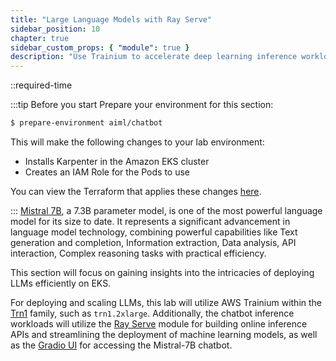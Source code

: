 ```yaml
---
title: "Large Language Models with Ray Serve"
sidebar_position: 10
chapter: true
sidebar_custom_props: { "module": true }
description: "Use Trainium to accelerate deep learning inference workloads on Amazon Elastic Kubernetes Service."
---
```


::required-time

:::tip Before you start
Prepare your environment for this section:

```bash timeout=300 wait=30
$ prepare-environment aiml/chatbot
```

This will make the following changes to your lab environment:

- Installs Karpenter in the Amazon EKS cluster
- Creates an IAM Role for the Pods to use

You can view the Terraform that applies these changes [here](https://github.com/VAR::MANIFESTS_OWNER/VAR::MANIFESTS_REPOSITORY/tree/VAR::MANIFESTS_REF/manifests/modules/aiml/chatbot/.workshop/terraform).

:::
[Mistral 7B](https://mistral.ai/en/news/announcing-mistral-7b), a 7.3B parameter model, is one of the most powerful language model for its size to date. It represents a significant advancement in language model technology, combining powerful capabilities like Text generation and completion, Information extraction, Data analysis, API interaction, Complex reasoning tasks with practical efficiency.

This section will focus on gaining insights into the intricacies of deploying LLMs efficiently on EKS.

For deploying and scaling LLMs, this lab will utilize AWS Trainium within the [Trn1](https://aws.amazon.com/ai/machine-learning/trainium/) family, such as `trn1.2xlarge`. Additionally, the chatbot inference workloads will utilize the [Ray Serve](https://docs.ray.io/en/latest/serve/index.html) module for building online inference APIs and streamlining the deployment of machine learning models, as well as the [Gradio UI](https://www.gradio.app/) for accessing the Mistral-7B chatbot.
